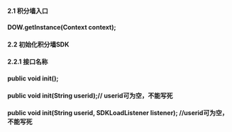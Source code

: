 #### 2.1 积分墙入口

#### 

#### DOW.getInstance\(Context context\);

#### 

#### 2.2 初始化积分墙SDK

#### 

#### 2.2.1 接口名称

#### 

#### public void init\(\);

#### 

#### public void init\(String userid\);// userid可为空，不能写死

#### 

#### public void init\(String userid, SDKLoadListener listener\); //userid可为空，不能写死



